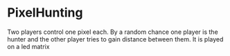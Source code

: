 # PixelHunting
Two players control one pixel each.
By a random chance one player is the hunter and the other player tries to gain distance between them.
It is played on a led matrix
